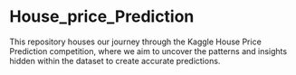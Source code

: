 # House_price_Prediction
This repository houses our journey through the Kaggle House Price Prediction competition, where we aim to uncover the patterns and insights hidden within the dataset to create accurate predictions.
